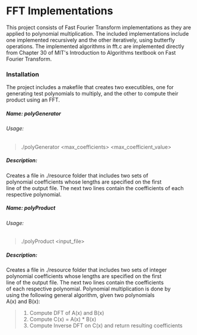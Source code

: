 # FFT Implementations

This project consists of Fast Fourier Transform implementations as they are applied
to polynomial multiplication. The included implementations include one implemented
recursively and the other iteratively, using butterfly operations. The implemented 
algorithms in fft.c are implemented directly from Chapter 30 of MIT's Introduction 
to Algorithms textbook on Fast Fourier Transform.

### Installation
The project includes a makefile that creates two executibles, one for generating test
polynomials to multiply, and the other to compute their product using an FFT.

##### Name: polyGenerator                                                    
                                                                
###### Usage:
> ./polyGenerator <max_coefficients> <max_coefficient_value>     
                                                                
##### Description:                                                           
Creates a file in ./resource folder that includes two sets of       
polynomial coefficients whose lengths are specified on the first    
line of the output file. The next two lines contain the coefficients
of each respective polynomial.    

                                                                             
##### Name: polyProduct                                                         
                                                                          
###### Usage:
> ./polyProduct <input_file>                                       
                                                                          
##### Description:                                                              
Creates a file in ./resource folder that includes two sets of integer  
polynomial coefficients whose lengths are specified on the first       
line of the output file. The next two lines contain the coefficients   
of each respective polynomial. Polynomial multiplication is done by    
using the following general algorithm, given two polynomials           
A(x) and B(x): 

> 1. Compute DFT of A(x) and B(x)                                     
> 2. Compute C(x) = A(x) * B(x)                                       
> 3. Compute Inverse DFT on C(x) and return resulting coefficients    
